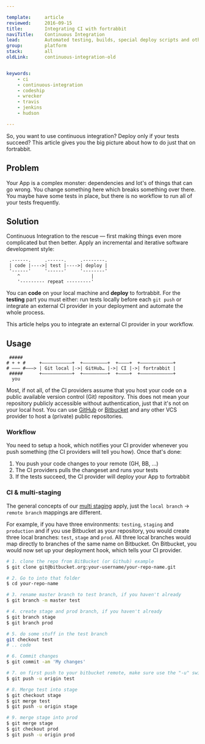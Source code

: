 ```yaml
---

template:     article
reviewed:     2016-09-15
title:        Integrating CI with fortrabbit
naviTitle:    Continuous Integration
lead:         Automated testing, builds, special deploy scripts and other actions on fortrabbit.
group:        platform
stack:        all
oldLink:      continuous-integration-old


keywords:
    - ci
    - continuous-integration
    - codeship
    - wrecker
    - travis
    - jenkins
    - hudson

---
```


So, you want to use continuous integration? Deploy only if your tests succeed? This article gives you the big picture about how to do just that on fortrabbit.

## Problem

Your App is a complex monster: dependencies and lot's of things that can go wrong. You change something here which breaks something over there. You maybe have some tests in place, but there is no workflow to run all of your tests frequently.

## Solution

Continuous Integration to the rescue — first making things even more complicated but then better. Apply an incremental and iterative software development style:

```nohighlight
 .------.     .------.     .--------.
 | code |---->| test |---->| deploy |
 '------'     '------'     '--------'
    ^                          |
    '--------- repeat ---------'
```

You can **code** on your local machine and **deploy** to fortrabbit. For the **testing** part you must either: run tests locally before each `git push` or integrate an external CI provider in your deployment and automate the whole process.




This article helps you to integrate an external CI provider in your workflow.

## Usage

```nohighlight
 #####
# + + #     +———————————+  +—————————+  +————+  +————————————+
# ––– #———> | Git local |->| GitHub… |->| CI |->| fortrabbit |
 #####      +———————————+  +—————————+  +————+  +————————————+
  you
```

Most, if not all, of the CI providers assume that you host your code on a public available version control (Git) repository. This does not mean your repository publicly accessible without authentication, just that it's not on your local host. You can use [GitHub](https://github.com) or [Bitbucket](http://bitbucket.org/) and any other VCS provider to host a (private) public repositories.



### Workflow

You need to setup a hook, which notifies your CI provider whenever you push something (the CI providers will tell you how). Once that's done:

1. You push your code changes to your remote (GH, BB, ...)
3. The CI providers pulls the changeset and runs your tests
4. If the tests succeed, the CI provider will deploy your App to fortrabbit

### CI & multi-staging

The general concepts of our [multi staging](articles/multi-staging) apply, just the `local branch` -> `remote branch` mappings are different.

For example, if you have three environments: `testing`, `staging` and `production` and if you use Bitbucket as your repository, you would create three local branches: `test`, `stage` and `prod`. All three local branches would map directly to branches of the same name on Bitbucket. On Bitbucket, you would now set up your deployment hook, which tells your CI provider.

```bash
# 1. clone the repo from BitBucket (or Github) example
$ git clone git@bitbucket.org:your-username/your-repo-name.git

# 2. Go to into that folder
$ cd your-repo-name

# 3. rename master branch to test branch, if you haven't already
$ git branch -m master test

# 4. create stage and prod branch, if you haven't already
$ git branch stage
$ git branch prod

# 5. do some stuff in the test branch
git checkout test
# .. code

# 6. Commit changes
$ git commit -am 'My changes'

# 7. on first push to your bitbucket remote, make sure use the "-u" switch
$ git push -u origin test

# 8. Merge test into stage
$ git checkout stage
$ git merge test
$ git push -u origin stage

# 9. merge stage into prod
$ git merge stage
$ git checkout prod
$ git push -u origin prod
```
